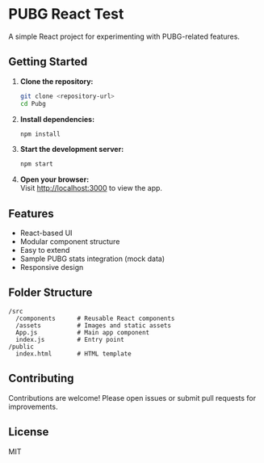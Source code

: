 # PUBG React Test

A simple React project for experimenting with PUBG-related features.

## Getting Started

1. **Clone the repository:**
    ```bash
    git clone <repository-url>
    cd Pubg
    ```
2. **Install dependencies:**
    ```bash
    npm install
    ```
3. **Start the development server:**
    ```bash
    npm start
    ```
4. **Open your browser:**  
   Visit [http://localhost:3000](http://localhost:3000) to view the app.

## Features

- React-based UI
- Modular component structure
- Easy to extend
- Sample PUBG stats integration (mock data)
- Responsive design

## Folder Structure

```
/src
  /components      # Reusable React components
  /assets          # Images and static assets
  App.js           # Main app component
  index.js         # Entry point
/public
  index.html       # HTML template
```

## Contributing

Contributions are welcome! Please open issues or submit pull requests for improvements.

## License

MIT